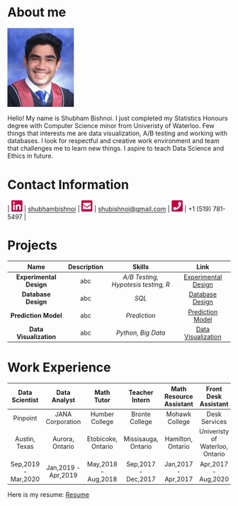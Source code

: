 # About me

[<img src="./images/photo.png" width="150"/>](./images/photo.png) 

Hello! My name is Shubham Bishnoi. I just completed my Statistics Honours degree with Computer Science minor from Univeristy of Waterloo. Few things that interests me are data visualization, A/B testing and working with databases. I look for respectful and creative work environment and team that challenges me to learn new things. I aspire to teach Data Science and Ethics in future. 

# Contact Information

| [<img src="./images/linkedin.png" width="25"/>](./images/linkedin.png) | [shubhambishnoi](https://www.linkedin.com/in/shubhambishnoi/) | [<img src="./images/email.png" width="25"/>](./images/email.png) | [shubishnoi@gmail.com](mailto:shubishnoi@gmail.com) | [<img src="./images/phone.png" width="25"/>](./images/phone.png) | +1 (519) 781-5497 |

# Projects

| Name | Description | Skills | Link |
| :---: | :---: | :---: | :---: |
| **Experimental Design** | abc |  *A/B Testing, Hypotesis testing, R* | [Experimental Design](./projects/ExperimentalDesign/) |
| **Database Design** | abc |  *SQL* | [Database Design](./projects/DatabaseDesign/) |
| **Prediction Model** | abc |  *Prediction* | [Prediction Model](./projects/PredictionClassificationModel/) |
| **Data Visualization** | abc |  *Python, Big Data* | [Data Visualization](./projects/DataVisualization/) |


# Work Experience

| Data Scientist | Data Analyst | Math Tutor | Teacher Intern | Math Resource Assistant | Front Desk Assistant |
| :---: | :---: | :---: | :---: | :---: | :---: |
| Pinpoint | JANA Corporation |  Humber College | Bronte College | Mohawk College | Desk Services |
| Austin, Texas | Aurora, Ontario |  Etobicoke, Ontario | Missisauga, Ontario | Hamilton, Ontario | Univeristy of Waterloo, Ontario |
| Sep,2019 - Mar,2020 | Jan,2019 - Apr,2019 |  May,2018 - Aug,2018 | Sep,2017 - Dec,2017 | Jan,2017 - Apr,2017 | Apr,2017 - Aug,2020 |

Here is my resume: [Resume](./stuff/resume.pdf)
